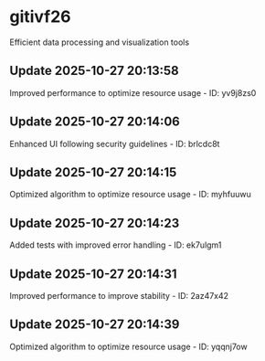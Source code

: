 # gitivf26
Efficient data processing and visualization tools

## Update 2025-10-27 20:13:58
Improved performance to optimize resource usage - ID: yv9j8zs0


## Update 2025-10-27 20:14:06
Enhanced UI following security guidelines - ID: brlcdc8t


## Update 2025-10-27 20:14:15
Optimized algorithm to optimize resource usage - ID: myhfuuwu


## Update 2025-10-27 20:14:23
Added tests with improved error handling - ID: ek7ulgm1


## Update 2025-10-27 20:14:31
Improved performance to improve stability - ID: 2az47x42


## Update 2025-10-27 20:14:39
Optimized algorithm to optimize resource usage - ID: yqqnj7ow

